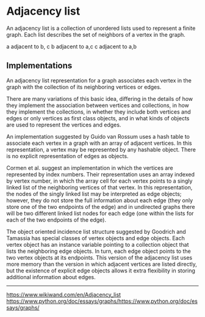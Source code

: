 # Adjacency list

An adjacency list is a collection of unordered lists used to represent a finite graph. Each list describes the set of neighbors of a vertex in the graph.

a adjacent to b, c
b adjacent to a,c
c adjacent to a,b

## Implementations

An adjacency list representation for a graph associates each vertex in the graph with the collection of its neighboring vertices or edges.

There are many variations of this basic idea, differing in the details of how they implement the association between vertices and collections, in how they implement the collections, in whether they include both vertices and edges or only vertices as first class objects, and in what kinds of objects are used to represent the vertices and edges.

An implementation suggested by Guido van Rossum uses a hash table to associate each vertex in a graph with an array of adjacent vertices. In this representation, a vertex may be represented by any hashable object. There is no explicit representation of edges as objects.

Cormen et al. suggest an implementation in which the vertices are represented by index numbers. Their representation uses an array indexed by vertex number, in which the array cell for each vertex points to a singly linked list of the neighboring vertices of that vertex. 
In this representation, the nodes of the singly linked list may be interpreted as edge objects; however, they do not store the full information about each edge (they only store one of the two endpoints of the edge) and in undirected graphs there will be two different linked list nodes for each edge (one within the lists for each of the two endpoints of the edge).

The object oriented incidence list structure suggested by Goodrich and Tamassia has special classes of vertex objects and edge objects. Each vertex object has an instance variable pointing to a collection object that lists the neighboring edge objects. In turn, each edge object points to the two vertex objects at its endpoints. 
This version of the adjacency list uses more memory than the version in which adjacent vertices are listed directly, but the existence of explicit edge objects allows it extra flexibility in storing additional information about edges.




---
https://www.wikiwand.com/en/Adjacency_list
https://www.python.org/doc/essays/graphs/https://www.python.org/doc/essays/graphs/
